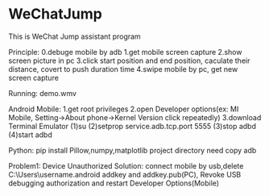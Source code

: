# WeChatJump
This is WeChat Jump assistant program

Principle:
0.debuge mobile by adb
1.get mobile screen capture
2.show screen picture in pc
3.click start position and end position, caculate their distance, covert to push duration time
4.swipe mobile by pc, get new screen capture

Running: demo.wmv

Android Mobile:
1.get root privileges
2.open Developer options(ex: MI Mobile, Setting->About phone->Kernel Version click repeatedly)
3.download Terminal Emulator
   (1)su
   (2)setprop service.adb.tcp.port 5555
   (3)stop adbd
   (4)start adbd
 
 Python:
 pip install Pillow,numpy,matplotlib
 project directory need copy adb
 

 Problem1: Device Unauthorized
 Solution: connect mobile by usb,delete C:\Users\username\.android addkey and addkey.pub(PC), Revoke USB debugging authorization and restart Developer Options(Mobile)
 
